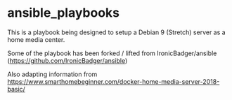 # ansible_playbooks
This is a playbook being designed to setup a Debian 9 (Stretch) server as a home media center.

Some of the playbook has been forked / lifted from IronicBadger/ansible (https://github.com/IronicBadger/ansible)

Also adapting information from https://www.smarthomebeginner.com/docker-home-media-server-2018-basic/
